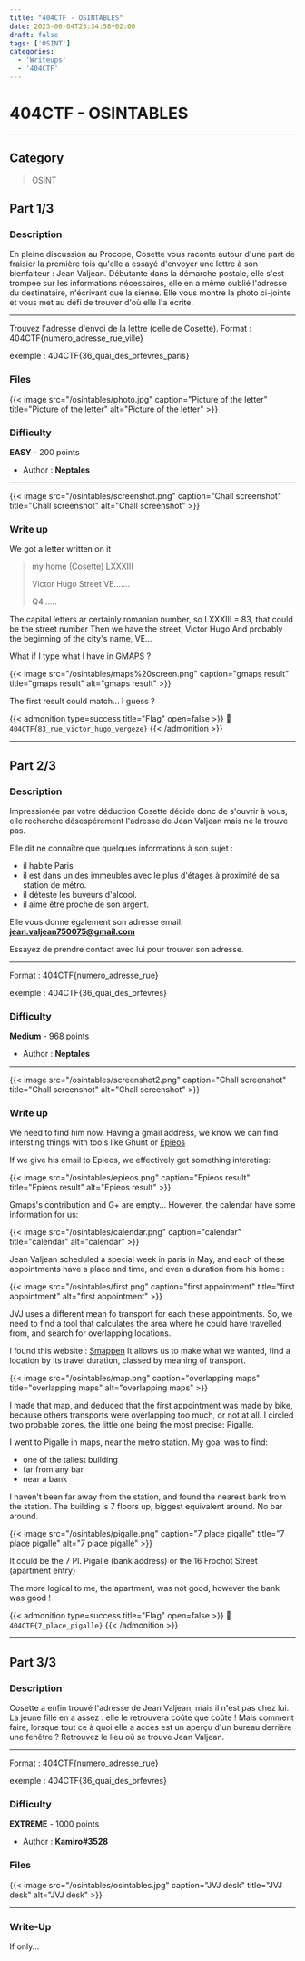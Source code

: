 ```yaml
---
title: "404CTF - OSINTABLES"
date: 2023-06-04T23:34:58+02:00
draft: false
tags: ['OSINT']
categories:
  - 'Writeups'
  - '404CTF'
---
```


# 404CTF - OSINTABLES
---

## Category

> OSINT

## Part 1/3

### Description

En pleine discussion au Procope, Cosette vous raconte autour d'une part de fraisier la première fois qu'elle a essayé d'envoyer une lettre à son bienfaiteur : Jean Valjean.
Débutante dans la démarche postale, elle s'est trompée sur les informations nécessaires, elle en a même oublié l'adresse du destinataire, n'écrivant que la sienne. Elle vous montre la photo ci-jointe et vous met au défi de trouver d'où elle l'a écrite.

---

Trouvez l'adresse d'envoi de la lettre (celle de Cosette).
Format : 404CTF{numero_adresse_rue_ville}

exemple : 404CTF{36_quai_des_orfevres_paris}

### Files

{{< image src="/osintables/photo.jpg" caption="Picture of the letter" title="Picture of the letter" alt="Picture of the letter" >}}


### Difficulty

**EASY** - 200 points

- Author : **Neptales**
---

{{< image src="/osintables/screenshot.png" caption="Chall screenshot" title="Chall screenshot" alt="Chall screenshot" >}}

### Write up

We got a letter written on it

> my home (Cosette)
> LXXXIII
> 
> Victor Hugo Street
> VE.......
> 
> Q4......

The capital letters ar certainly romanian number, so LXXXIII = 83, that could be the street number
Then we have the street, Victor Hugo
And probably the beginning of the city's name, VE...

What if I type what I have in GMAPS ?

{{< image src="/osintables/maps%20screen.png" caption="gmaps result" title="gmaps result" alt="gmaps result" >}}

The first result could match... I guess ?

{{< admonition type=success title="Flag" open=false >}}
:triangular_flag_on_post: `404CTF{83_rue_victor_hugo_vergeze}`
{{< /admonition >}}

---

## Part 2/3

### Description

Impressionée par votre déduction Cosette décide donc de s'ouvrir à vous, elle recherche désespérement l'adresse de Jean Valjean mais ne la trouve pas.

Elle dit ne connaître que quelques informations à son sujet :
- il habite Paris
- il est dans un des immeubles avec le plus d'étages à proximité de sa station de métro.
- il déteste les buveurs d'alcool.
- il aime être proche de son argent.

Elle vous donne également son adresse email: **jean.valjean750075@gmail.com**

Essayez de prendre contact avec lui pour trouver son adresse.

---

Format : 404CTF{numero_adresse_rue}

exemple : 404CTF{36_quai_des_orfevres}

### Difficulty

**Medium** - 968 points

- Author : **Neptales**
---

{{< image src="/osintables/screenshot2.png" caption="Chall screenshot" title="Chall screenshot" alt="Chall screenshot" >}}

### Write up

We need to find him now.
Having a gmail address, we know we can find intersting things with tools like Ghunt or [Epieos](https://epieos.com/)

If we give his email to Epieos, we effectively get something intereting:


{{< image src="/osintables/epieos.png" caption="Epieos result" title="Epieos result" alt="Epieos result" >}}

Gmaps's contribution and G+ are empty... However, the calendar have some information for us:

{{< image src="/osintables/calendar.png" caption="calendar" title="calendar" alt="calendar" >}}

Jean Valjean scheduled a special week in paris in May, and each of these appointments have a place and time, and even a duration from his home :

{{< image src="/osintables/first.png" caption="first appointment" title="first appointment" alt="first appointment" >}}

JVJ uses a different mean fo transport for each these appointments. So, we need to find a tool that calculates the area where he could have travelled from, and search for overlapping locations.

I found this website : [Smappen](https://www.smappen.fr/app/)
It allows us to make what we wanted, find a location by its travel duration, classed by meaning of transport.


{{< image src="/osintables/map.png" caption="overlapping maps" title="overlapping maps" alt="overlapping maps" >}}

I made that map, and deduced that the first appointment was made by bike, because others transports were overlapping too much, or not at all.
I circled two probable zones, the little one being the most precise: Pigalle.

I went to Pigalle in maps, near the metro station.
My goal was to find:

- one of the tallest building
- far from any bar
- near a bank

I haven't been far away from the station, and found the nearest bank from the station.
The building is 7 floors up, biggest equivalent around.
No bar around.

{{< image src="/osintables/pigalle.png" caption="7 place pigalle" title="7 place pigalle" alt="7 place pigalle" >}}

It could be the 7 Pl. Pigalle (bank address) or the 16 Frochot Street (apartment entry)

The more logical to me, the apartment, was not good, however the bank was good !

{{< admonition type=success title="Flag" open=false >}}
:triangular_flag_on_post: `404CTF{7_place_pigalle}`
{{< /admonition >}}


---

## Part 3/3

### Description

Cosette a enfin trouvé l'adresse de Jean Valjean, mais il n'est pas chez lui. La jeune fille en a assez : elle le retrouvera coûte que coûte ! Mais comment faire, lorsque tout ce à quoi elle a accès est un aperçu d'un bureau derrière une fenêtre ?
Retrouvez le lieu où se trouve Jean Valjean.

---

Format : 404CTF{numero_adresse_rue}

exemple : 404CTF{36_quai_des_orfevres}

### Difficulty

**EXTREME** - 1000 points

- Author : **Kamiro#3528**

### Files

{{< image src="/osintables/osintables.jpg" caption="JVJ desk" title="JVJ desk" alt="JVJ desk" >}}

---

### Write-Up

If only...

